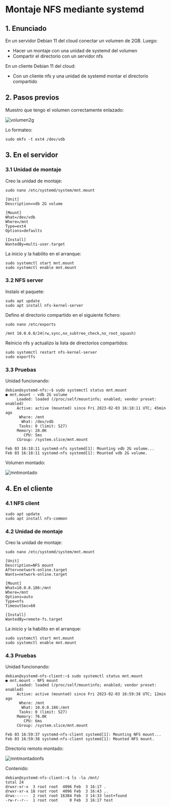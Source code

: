 # Montaje NFS mediante systemd

## 1. Enunciado

En un servidor Debian 11 del cloud conectar un volumen de 2GB. Luego:

- Hacer un montaje con una unidad de systemd del volumen
- Compartir el directorio con un servidor nfs

En un cliente Debian 11 del cloud:

- Con un cliente nfs y una unidad de systemd montar el directorio compartido

## 2. Pasos previos

Muestro que tengo el volumen correctamente enlazado:

![volumen2g](https://i.imgur.com/j76lbA3.png)

Lo formateo:

```shell
sudo mkfs -t ext4 /dev/vdb
```

## 3. En el servidor

### 3.1 Unidad de montaje

Creo la unidad de montaje:

```shell
sudo nano /etc/systemd/system/mnt.mount
```

```shell
[Unit]
Description=vdb 2G volume

[Mount]
What=/dev/vdb
Where=/mnt
Type=ext4
Options=defaults

[Install]
WantedBy=multi-user.target
```

La inicio y la habilito en el arranque:

```shell
sudo systemctl start mnt.mount
sudo systemctl enable mnt.mount
```

### 3.2 NFS server

Instalo el paquete:

```shell
sudo apt update
sudo apt install nfs-kernel-server
```

Defino el directorio compartido en el siguiente fichero:

```shell
sudo nano /etc/exports
```

```shell
/mnt 10.0.0.0/24(rw,sync,no_subtree_check,no_root_squash)
```

Reinicio nfs y actualizo la lista de directorios compartidos:

```shell
sudo systemctl restart nfs-kernel-server
sudo exportfs
```

### 3.3 Pruebas

Unidad funcionando:

```shell
debian@systemd-nfs:~$ sudo systemctl status mnt.mount
● mnt.mount - vdb 2G volume
     Loaded: loaded (/proc/self/mountinfo; enabled; vendor preset: enabled)
     Active: active (mounted) since Fri 2023-02-03 16:18:11 UTC; 45min ago
      Where: /mnt
       What: /dev/vdb
      Tasks: 0 (limit: 527)
     Memory: 28.0K
        CPU: 5ms
     CGroup: /system.slice/mnt.mount

Feb 03 16:18:11 systemd-nfs systemd[1]: Mounting vdb 2G volume...
Feb 03 16:18:11 systemd-nfs systemd[1]: Mounted vdb 2G volume.
```

Volumen montado:

![mntmontado](https://i.imgur.com/bS0RYPD.png)

## 4. En el cliente

### 4.1 NFS client

```shell
sudo apt update
sudo apt install nfs-common
```

### 4.2 Unidad de montaje

Creo la unidad de montaje:

```shell
sudo nano /etc/systemd/system/mnt.mount
```

```shell
[Unit]
Description=NFS mount
After=network-online.target
Wants=network-online.target

[Mount]
What=10.0.0.186:/mnt
Where=/mnt
Options=auto
Type=nfs
TimeoutSec=60

[Install]
WantedBy=remote-fs.target
```

La inicio y la habilito en el arranque:

```shell
sudo systemctl start mnt.mount
sudo systemctl enable mnt.mount
```

### 4.3 Pruebas

Unidad funcionando:

```shell
debian@systemd-nfs-client:~$ sudo systemctl status mnt.mount
● mnt.mount - NFS mount
     Loaded: loaded (/proc/self/mountinfo; enabled; vendor preset: enabled)
     Active: active (mounted) since Fri 2023-02-03 16:59:38 UTC; 12min ago
      Where: /mnt
       What: 10.0.0.186:/mnt
      Tasks: 0 (limit: 527)
     Memory: 76.0K
        CPU: 6ms
     CGroup: /system.slice/mnt.mount

Feb 03 16:59:37 systemd-nfs-client systemd[1]: Mounting NFS mount...
Feb 03 16:59:38 systemd-nfs-client systemd[1]: Mounted NFS mount.
```

Directorio remoto montado:

![mntmontadonfs](https://i.imgur.com/bOjHpWQ.png)

Contenido:

```shell
debian@systemd-nfs-client:~$ ls -la /mnt/
total 24
drwxr-xr-x  3 root root  4096 Feb  3 16:17 .
drwxr-xr-x 18 root root  4096 Feb  3 16:43 ..
drwx------  2 root root 16384 Feb  3 14:33 lost+found
-rw-r--r--  1 root root     0 Feb  3 16:17 test
```
